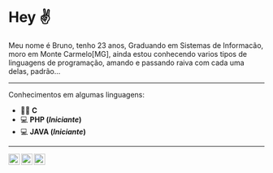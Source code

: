 # Hey ✌

Meu nome é Bruno, tenho 23 anos, Graduando em Sistemas de Informacão, moro em Monte Carmelo[MG], ainda estou conhecendo varios tipos de linguagens de programação, amando e passando raiva com cada uma delas, padrão...

---
Conhecimentos em algumas linguagens:
* 👨‍💻 **C**
* 💻 **PHP (__*Iniciante*__)**
* 💻 **JAVA (__*Iniciante*__)**
---
<a target="_blank" href="https://www.linkedin.com/in/bruno-ferreira-27336b1a9/">
  <img align="left" alt="Linkedin" width="22px" src="https://www.flaticon.com/svg/static/icons/svg/174/174857.svg" />
</a>
<a target="_blank" href="https://www.instagram.com/brunof_si/">
  <img align="left" alt="Instagram" width="22px" src="https://www.flaticon.com/svg/static/icons/svg/1409/1409946.svg" />
</a>
<a target="_blank" href="https://twitter.com/fsi_bruno">
  <img align="left" alt="Twitter" width="22px" src="https://www.flaticon.com/svg/static/icons/svg/124/124021.svg" />
</a>
</br>
